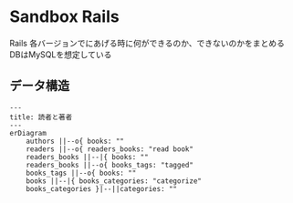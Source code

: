 # Sandbox Rails

Rails 各バージョンでにあげる時に何ができるのか、できないのかをまとめる  
DBはMySQLを想定している

## データ構造

```mermaid
---
title: 読者と著者
---
erDiagram
    authors ||--o{ books: ""
    readers ||--o{ readers_books: "read book"
    readers_books ||--|{ books: ""
    readers_books ||--o{ books_tags: "tagged"
    books_tags ||--o{ books: ""
    books ||--|{ books_categories: "categorize"
    books_categories }|--||categories: ""
```
